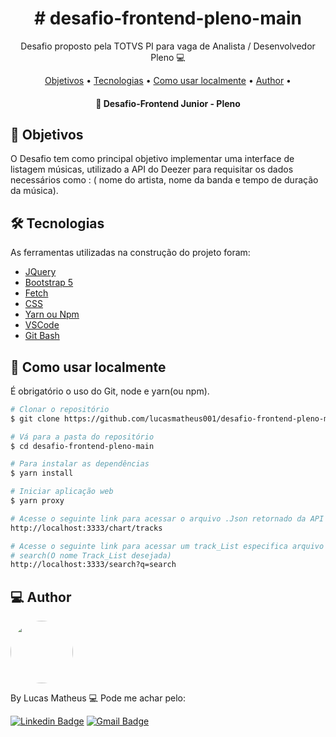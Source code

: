 <h1 align="center">
    # desafio-frontend-pleno-main
</h1>
<p align="center"> Desafio proposto pela TOTVS PI para vaga de Analista / Desenvolvedor Pleno 💻 </p>

<p align="center">
 <a href="#objective">Objetivos</a> •
 <a href="#technologies">Tecnologias</a> • 
 <a href="#usage">Como usar localmente</a> •  
 <a href="#author">Author</a> • 
</p>

<h4 align="center"> 
	🎨 Desafio-Frontend Junior - Pleno
</h4>

<h2 id="objective" > 🎯 Objetivos </h2>

O Desafio tem como principal objetivo implementar uma interface de listagem músicas, utilizado a API do Deezer para requisitar os dados necessários como : ( nome do artista, nome da banda e tempo de duração da música).

<h2 id="technologies"> 🛠 Tecnologias </h2>

As ferramentas utilizadas na construção do projeto foram:

- [JQuery](https://jquery.com)
- [Bootstrap 5](https://getbootstrap.com/docs/5.0/getting-started/introduction/)
- [Fetch](https://developer.mozilla.org/pt-BR/docs/Web/API/Fetch_API/Using_Fetch)
- [CSS](https://developer.mozilla.org/pt-BR/docs/Web/CSS)
- [Yarn ou Npm](https://developer.mozilla.org/pt-BR/docs/Web/CSS) 
- [VSCode](https://code.visualstudio.com)
- [Git Bash](https://gitforwindows.org/)

<h2 id="usage" > 👷 Como usar localmente </h2>

É obrigatório o uso do Git, node e yarn(ou npm).

```bash
# Clonar o repositório
$ git clone https://github.com/lucasmatheus001/desafio-frontend-pleno-main

# Vá para a pasta do repositório
$ cd desafio-frontend-pleno-main

# Para instalar as dependências
$ yarn install

# Iniciar aplicação web
$ yarn proxy

# Acesse o seguinte link para acessar o arquivo .Json retornado da API com as track_List.
http://localhost:3333/chart/tracks

# Acesse o seguinte link para acessar um track_List especifica arquivo .Json retornado da API.
# search(O nome Track_List desejada)
http://localhost:3333/search?q=search
```

<h2 id="author"> 💻 Author </h2>

<img style="border-radius: 50%;" src="https://avatars.githubusercontent.com/u/43191511?s=400&u=c57ba37bf75041a129a29c3787965eeb2497f0ff&v=4" width="100px;" alt=""/>

By Lucas Matheus 💻 Pode me achar pelo:

[![Linkedin Badge](https://img.shields.io/badge/LinkedIn-0077B5?style=for-the-badge&logo=linkedin&logoColor=white)](https://www.linkedin.com/in/lucas-matheus-rocha-b455a9177/)
[![Gmail Badge](https://img.shields.io/badge/Gmail-D14836?style=for-the-badge&logo=gmail&logoColor=white)](mailto:lucasmatheussm22@gmail.com)
